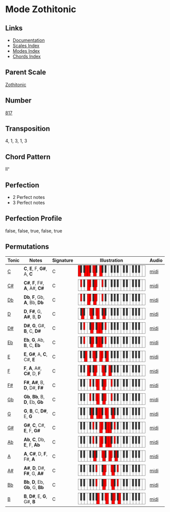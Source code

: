 # Mode Zothitonic

## Links

- [Documentation](README.md)
- [Scales Index](Scales.md)
- [Modes Index](Modes.md)
- [Chords Index](Chords.md)

## Parent Scale

[Zothitonic](ScaleZothitonic.md)

## Number

[817](https://ianring.com/musictheory/scales/817)

## Transposition

4, 1, 3, 1, 3

## Chord Pattern

II⁺

## Perfection

- 2 Perfect notes
- 3 Perfect notes

## Perfection Profile

false, false, true, false, true

## Permutations

| Tonic | Notes | Signature | Illustration | Audio |
|-------|-------|-----------|--------------|-------|
| [C](ModeCNaturalZothitonic.md) | **C**, **E**, F, **G#**, A, **C** | C | ![CNaturalZothitonic](ModeCNaturalZothitonic.png) | [midi](https://github.com/edipermadi/music/blob/main/docs/ModeCNaturalZothitonic.mid?raw=true) |
| [C#](ModeCSharpZothitonic.md) | **C#**, **F**, F#, **A**, A#, **C#** | C | ![CSharpZothitonic](ModeCSharpZothitonic.png) | [midi](https://github.com/edipermadi/music/blob/main/docs/ModeCSharpZothitonic.mid?raw=true) |
| [Db](ModeDFlatZothitonic.md) | **Db**, **F**, Gb, **A**, Bb, **Db** | C | ![DFlatZothitonic](ModeDFlatZothitonic.png) | [midi](https://github.com/edipermadi/music/blob/main/docs/ModeDFlatZothitonic.mid?raw=true) |
| [D](ModeDNaturalZothitonic.md) | **D**, **F#**, G, **A#**, B, **D** | C | ![DNaturalZothitonic](ModeDNaturalZothitonic.png) | [midi](https://github.com/edipermadi/music/blob/main/docs/ModeDNaturalZothitonic.mid?raw=true) |
| [D#](ModeDSharpZothitonic.md) | **D#**, **G**, G#, **B**, C, **D#** | C | ![DSharpZothitonic](ModeDSharpZothitonic.png) | [midi](https://github.com/edipermadi/music/blob/main/docs/ModeDSharpZothitonic.mid?raw=true) |
| [Eb](ModeEFlatZothitonic.md) | **Eb**, **G**, Ab, **B**, C, **Eb** | C | ![EFlatZothitonic](ModeEFlatZothitonic.png) | [midi](https://github.com/edipermadi/music/blob/main/docs/ModeEFlatZothitonic.mid?raw=true) |
| [E](ModeENaturalZothitonic.md) | **E**, **G#**, A, **C**, C#, **E** | C | ![ENaturalZothitonic](ModeENaturalZothitonic.png) | [midi](https://github.com/edipermadi/music/blob/main/docs/ModeENaturalZothitonic.mid?raw=true) |
| [F](ModeFNaturalZothitonic.md) | **F**, **A**, A#, **C#**, D, **F** | C | ![FNaturalZothitonic](ModeFNaturalZothitonic.png) | [midi](https://github.com/edipermadi/music/blob/main/docs/ModeFNaturalZothitonic.mid?raw=true) |
| [F#](ModeFSharpZothitonic.md) | **F#**, **A#**, B, **D**, D#, **F#** | C | ![FSharpZothitonic](ModeFSharpZothitonic.png) | [midi](https://github.com/edipermadi/music/blob/main/docs/ModeFSharpZothitonic.mid?raw=true) |
| [Gb](ModeGFlatZothitonic.md) | **Gb**, **Bb**, B, **D**, Eb, **Gb** | C | ![GFlatZothitonic](ModeGFlatZothitonic.png) | [midi](https://github.com/edipermadi/music/blob/main/docs/ModeGFlatZothitonic.mid?raw=true) |
| [G](ModeGNaturalZothitonic.md) | **G**, **B**, C, **D#**, E, **G** | C | ![GNaturalZothitonic](ModeGNaturalZothitonic.png) | [midi](https://github.com/edipermadi/music/blob/main/docs/ModeGNaturalZothitonic.mid?raw=true) |
| [G#](ModeGSharpZothitonic.md) | **G#**, **C**, C#, **E**, F, **G#** | C | ![GSharpZothitonic](ModeGSharpZothitonic.png) | [midi](https://github.com/edipermadi/music/blob/main/docs/ModeGSharpZothitonic.mid?raw=true) |
| [Ab](ModeAFlatZothitonic.md) | **Ab**, **C**, Db, **E**, F, **Ab** | C | ![AFlatZothitonic](ModeAFlatZothitonic.png) | [midi](https://github.com/edipermadi/music/blob/main/docs/ModeAFlatZothitonic.mid?raw=true) |
| [A](ModeANaturalZothitonic.md) | **A**, **C#**, D, **F**, F#, **A** | C | ![ANaturalZothitonic](ModeANaturalZothitonic.png) | [midi](https://github.com/edipermadi/music/blob/main/docs/ModeANaturalZothitonic.mid?raw=true) |
| [A#](ModeASharpZothitonic.md) | **A#**, **D**, D#, **F#**, G, **A#** | C | ![ASharpZothitonic](ModeASharpZothitonic.png) | [midi](https://github.com/edipermadi/music/blob/main/docs/ModeASharpZothitonic.mid?raw=true) |
| [Bb](ModeBFlatZothitonic.md) | **Bb**, **D**, Eb, **Gb**, G, **Bb** | C | ![BFlatZothitonic](ModeBFlatZothitonic.png) | [midi](https://github.com/edipermadi/music/blob/main/docs/ModeBFlatZothitonic.mid?raw=true) |
| [B](ModeBNaturalZothitonic.md) | **B**, **D#**, E, **G**, G#, **B** | C | ![BNaturalZothitonic](ModeBNaturalZothitonic.png) | [midi](https://github.com/edipermadi/music/blob/main/docs/ModeBNaturalZothitonic.mid?raw=true) |
